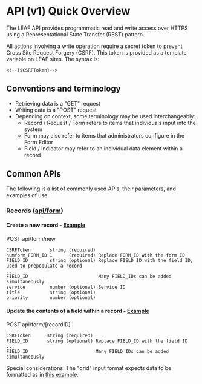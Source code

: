 # API (v1) Quick Overview
The LEAF API provides programmatic read and write access over HTTPS using a Representational State Transfer (REST) pattern.

All actions involving a write operation require a secret token to prevent Cross Site Request Forgery (CSRF). This token is provided as a template variable on LEAF sites. The syntax is:
```
<!--{$CSRFToken}-->
```

## Conventions and terminology
- Retrieving data is a "GET" request
- Writing data is a "POST" request
- Depending on context, some terminology may be used interchangeably:
  - Record / Request / Form refers to items that individuals input into the system
  - Form may also refer to items that administrators configure in the Form Editor
  - Field / Indicator may refer to an individual data element within a record

## Common APIs
The following is a list of commonly used APIs, their parameters, and examples of use.


### Records ([api/form](https://github.com/department-of-veterans-affairs/LEAF/blob/master/LEAF_Request_Portal/api/controllers/FormController.php))
#### Create a new record - [Example](https://github.com/department-of-veterans-affairs/LEAF-Developer-Examples/blob/master/forms/create_new_form.tpl)
POST api/form/new
  ```
  CSRFToken       string (required)
  numform_FORM_ID 1      (required) Replace FORM_ID with the form ID
  FIELD_ID        string (optional) Replace FIELD_ID with the field ID, used to prepopulate a record
  ...
  FIELD_ID                          Many FIELD_IDs can be added simultaneously
  service         number (optional) Service ID
  title           string (optional)
  priority        number (optional)
  ```
#### Update the contents of a field within a record - [Example](https://github.com/department-of-veterans-affairs/LEAF-Developer-Examples/blob/master/forms/custom_fields/copy_orgchart_employee_selection_to_other_field.md)
POST api/form/[recordID]
  ```
  CSRFToken      string (required)
  FIELD_ID       string (optional) Replace FIELD_ID with the field ID
  ...
  FIELD_ID                         Many FIELD_IDs can be added simultaneously
  ```
  Special considerations: The "grid" input format expects data to be formatted as in [this example](https://github.com/department-of-veterans-affairs/LEAF-Developer-Examples/blob/master/forms/update_grid_formatted_field.tpl).

